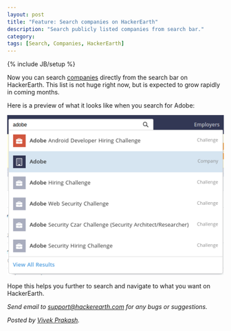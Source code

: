 ```yaml
---
layout: post
title: "Feature: Search companies on HackerEarth"
description: "Search publicly listed companies from search bar."
category:
tags: [Search, Companies, HackerEarth]
---
```

{% include JB/setup %}

Now you can search [companies](http://www.hackerearth.com/companies/) directly from the search
bar on HackerEarth. This list is not huge right now, but is expected to grow
rapidly in coming months.

Here is a preview of what it looks like when you search for Adobe:

<img src="/images/search-companies.png"/>
<br/>

Hope this helps you further to search and navigate to what you want on
HackerEarth.

*Send email to support@hackerearth.com for any bugs or suggestions.*

*Posted by [Vivek Prakash](http://hck.re/vivekprakash).*
